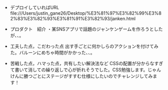 - デプロイしていればURL
file:///Users/justin_gane26/Desktop/%E3%81%97%E3%82%99%E3%82%83%E3%82%93%E3%81%91%E3%82%93/janken.html

- プロダクト　紹介
・某SNSアプリで話題のジャンケンゲームを作ろうとしたが、、。

- 工夫した点，こだわった点
出す手ごとに何かしらのアクションを付けてみた。バルーンにめちゃ時間がかかった、、。

- 苦戦した点，ハマった点，共有したい解決法など
CSSの配置が分からなすぎて書いて消しての繰り返しで心が折れそうでした。CSS勉強します。じゃんけんに勝つごとにステージがすすむ仕様にしたいのでチャレンジしてみます！